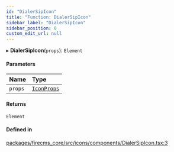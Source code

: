 ```yaml
---
id: "DialerSipIcon"
title: "Function: DialerSipIcon"
sidebar_label: "DialerSipIcon"
sidebar_position: 0
custom_edit_url: null
---
```


▸ **DialerSipIcon**(`props`): `Element`

#### Parameters

| Name | Type |
| :------ | :------ |
| `props` | [`IconProps`](../types/IconProps.md) |

#### Returns

`Element`

#### Defined in

[packages/firecms_core/src/icons/components/DialerSipIcon.tsx:3](https://github.com/FireCMSco/firecms/blob/d45f3739/packages/firecms_core/src/icons/components/DialerSipIcon.tsx#L3)
